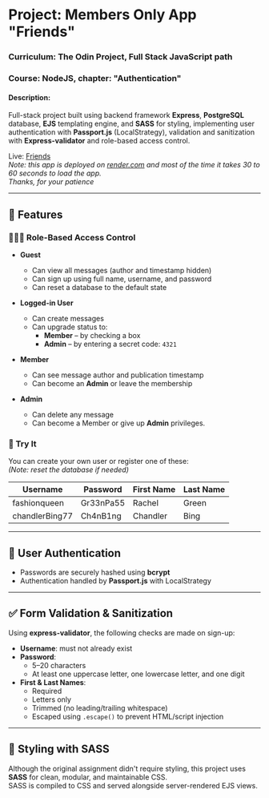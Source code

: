 # Project: Members Only App "Friends"

### Curriculum: The Odin Project, Full Stack JavaScript path

### Course: NodeJS, chapter: "Authentication"

#### Description:

Full-stack project built using backend framework **Express**, **PostgreSQL** database, **EJS** templating engine, and **SASS** for styling, implementing user authentication with **Passport.js** (LocalStrategy), validation and sanitization with **Express-validator** and role-based access control.

Live: [Friends](https://imatsiuk-membersonly.onrender.com/)  
_Note: this app is deployed on [render.com](https://render.com/) and most of the time it takes 30 to 60 seconds to load the app.  
Thanks, for your patience_

---

## 🔐 Features

### 🧑‍🤝‍🧑 Role-Based Access Control

- **Guest**
  - Can view all messages (author and timestamp hidden)
  - Can sign up using full name, username, and password
  - Can reset a database to the default state

- **Logged-in User**
  - Can create messages
  - Can upgrade status to:
    - **Member** – by checking a box
    - **Admin** – by entering a secret code: `4321`

- **Member**
  - Can see message author and publication timestamp
  - Can become an **Admin** or leave the membership

- **Admin**
  - Can delete any message
  - Can become a Member or give up **Admin** privileges.

### 👥 Try It

You can create your own user or register one of these:  
_(Note: reset the database if needed)_

| Username       | Password  | First Name | Last Name |
| -------------- | --------- | ---------- | --------- |
| fashionqueen   | Gr33nPa55 | Rachel     | Green     |
| chandlerBing77 | Ch4nB1ng  | Chandler   | Bing      |

---

## 🔑 User Authentication

- Passwords are securely hashed using **bcrypt**
- Authentication handled by **Passport.js** with LocalStrategy

---

## ✅ Form Validation & Sanitization

Using **express-validator**, the following checks are made on sign-up:

- **Username**: must not already exist
- **Password**:
  - 5–20 characters
  - At least one uppercase letter, one lowercase letter, and one digit
- **First & Last Names**:
  - Required
  - Letters only
  - Trimmed (no leading/trailing whitespace)
  - Escaped using `.escape()` to prevent HTML/script injection

---

## 🎨 Styling with SASS

Although the original assignment didn't require styling, this project uses **SASS** for clean, modular, and maintainable CSS.  
SASS is compiled to CSS and served alongside server-rendered EJS views.
